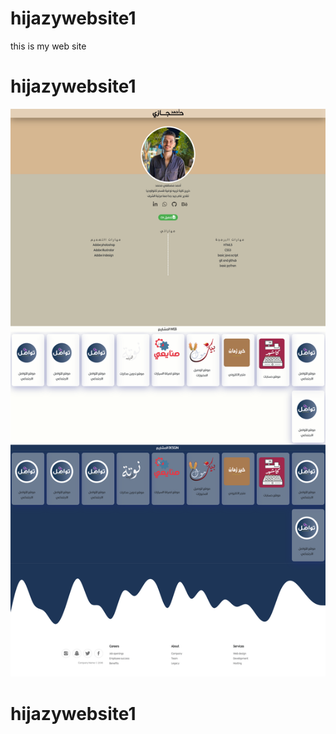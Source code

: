# hijazywebsite1
this is my web site

# hijazywebsite1
![image](https://github.com/Hijazi01/Hijazi-Website/blob/main/images/PAGE%20PC.png)

# hijazywebsite1
